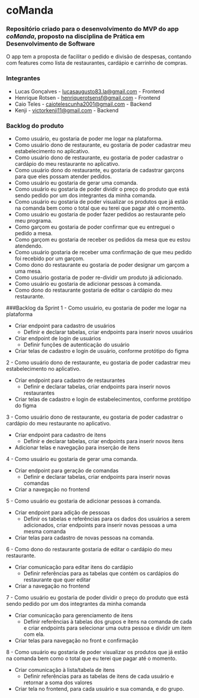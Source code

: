 # coManda

### Repositório criado para o desenvolvimento do MVP do app _coManda_, proposto na disciplina de Prática em Desenvolvimento de Software

O app tem a proposta de facilitar o pedido e divisão de despesas, contando com features como lista de restaurantes, cardápio e carrinho de compras.

### Integrantes
- Lucas Gonçalves - lucasaugusto83.la@gmail.com - Frontend
- Henrique Rotsen - henriquerotsensf@gmail.com - Frontend
- Caio Teles - caiotelescunha2001@gmail.com - Backend
- Kenji - victorkenji11@gmail.com - Backend

### Backlog do produto
- Como usuário, eu gostaria de poder me logar na plataforma.
- Como usuário dono de restaurante, eu gostaria de poder cadastrar meu estabelecimento no aplicativo.
- Como usuário dono de restaurante, eu gostaria de poder cadastrar o cardápio do meu restaurante no aplicativo.
- Como usuário dono do restaurante, eu gostaria de cadastrar garçons para que eles possam atender pedidos.
- Como usuário eu gostaria de gerar uma comanda.
- Como usuário eu gostaria de poder dividir o preço do produto que está sendo pedido por um dos integrantes da minha comanda.
- Como usuário eu gostaria de poder visualizar os produtos que já estão na comanda bem como o total que eu terei que pagar até o momento.
- Como usuário eu gostaria de poder fazer pedidos ao restaurante pelo meu programa.
- Como garçom eu gostaria de poder confirmar que eu entreguei o pedido a mesa.
- Como garçom eu gostaria de receber os pedidos da mesa que eu estou atendendo.
- Como usuário gostaria de receber uma confirmação de que meu pedido foi recebido por um garçom.
- Como dono do restaurante eu gostaria de poder designar um garçom a uma mesa.
- Como usuário gostaria de poder re-dividir um produto já adicionado.
- Como usuário eu gostaria de adicionar pessoas à comanda.
- Como dono do restaurante gostaria de editar o cardápio do meu restaurante.

###Backlog da Sprint
1 - Como usuário, eu gostaria de poder me logar na plataforma
  * Criar endpoint para cadastro de usuários
    + Definir e declarar tabelas, criar endpoints para inserir novos usuários
  * Criar endpoint de login de usuários
    + Definir funções de autenticação do usuário
  * Criar telas de cadastro e login de usuário, conforme protótipo do figma

2 - Como usuário dono de restaurante, eu gostaria de poder cadastrar meu estabelecimento no aplicativo.
  * Criar endpoint para cadastro de restaurantes
    + Definir e declarar tabelas, criar endpoints para inserir novos restaurantes
  * Criar telas de cadastro e login de estabelecimentos, conforme protótipo do figma

3 - Como usuário dono de restaurante, eu gostaria de poder cadastrar o cardápio do meu restaurante no aplicativo.
  * Criar endpoint para cadastro de itens
    + Definir e declarar tabelas, criar endpoints para inserir novos itens
  * Adicionar telas e navegação para inserção de itens

4 - Como usuário eu gostaria de gerar uma comanda.
  * Criar endpoint para geração de comandas
    + Definir e declarar tabelas, criar endpoints para inserir novas comandas
  * Criar a navegação no frontend

5 - Como usuário eu gostaria de adicionar pessoas à comanda.
  * Criar endpoint para adição de pessoas
    + Definir os tabelas e referências para os dados dos usuários a serem adicionados, criar endpoints para inserir novas pessoas a uma mesma comanda
  * Criar telas para cadastro de novas pessoas na comanda.

6 - Como dono do restaurante gostaria de editar o cardápio do meu restaurante.
  * Criar comunicação para editar itens do cardápio
    + Definir referências para as tabelas que contém os cardápios do restaurante que quer editar
  * Criar a navegação no frontend

7 - Como usuário eu gostaria de poder dividir o preço do produto que está sendo pedido por um dos integrantes da minha comanda
  * Criar comunicação para gerenciamento de itens
    + Definir referências à tabelas dos grupos e itens na comanda de cada e criar endpoints para selecionar uma outra pessoa e dividir um item com ela.
  * Criar telas para navegação no front e confirmação

8 - Como usuário eu gostaria de poder visualizar os produtos que já estão na comanda bem como o total que eu terei que pagar até o momento.
  * Criar comunicação à lista/tabela de itens
    + Definir referências para as tabelas de itens de cada usuário e retornar a soma dos valores
  * Criar tela no frontend, para cada usuário e sua comanda, e do grupo.
